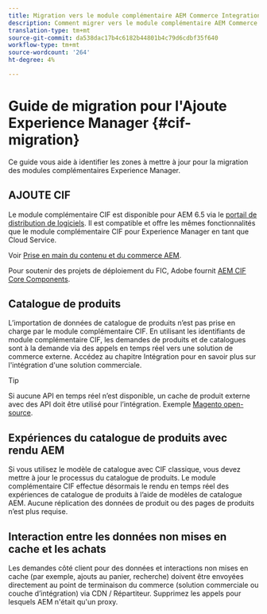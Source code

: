 ```yaml
---
title: Migration vers le module complémentaire AEM Commerce Integration Framework (CIF)
description: Comment migrer vers le module complémentaire AEM Commerce Integration Framework (CIF) à partir d’une ancienne version
translation-type: tm+mt
source-git-commit: da538dac17b4c6182b44801b4c79d6cdbf35f640
workflow-type: tm+mt
source-wordcount: '264'
ht-degree: 4%

---
```


# Guide de migration pour l&#39;Ajoute Experience Manager {#cif-migration}

Ce guide vous aide à identifier les zones à mettre à jour pour la migration des modules complémentaires Experience Manager.

## AJOUTE CIF

Le module complémentaire CIF est disponible pour AEM 6.5 via le [portail de distribution de logiciels](https://experience.adobe.com/#/downloads/content/software-distribution/en/aem.html). Il est compatible et offre les mêmes fonctionnalités que le module complémentaire CIF pour Experience Manager en tant que Cloud Service.

Voir [Prise en main du contenu et du commerce AEM](getting-started.md).

Pour soutenir des projets de déploiement du FIC, Adobe fournit [AEM CIF Core Components](https://github.com/adobe/aem-core-cif-components).

## Catalogue de produits

L’importation de données de catalogue de produits n’est pas prise en charge par le module complémentaire CIF. En utilisant les identifiants de module complémentaire CIF, les demandes de produits et de catalogues sont à la demande via des appels en temps réel vers une solution de commerce externe. Accédez au chapitre Intégration pour en savoir plus sur l&#39;intégration d&#39;une solution commerciale.

>[!TIP]
>
>Si aucune API en temps réel n’est disponible, un cache de produit externe avec des API doit être utilisé pour l’intégration. Exemple [Magento open-source](https://magento.com/products/magento-open-source).

## Expériences du catalogue de produits avec rendu AEM

Si vous utilisez le modèle de catalogue avec CIF classique, vous devez mettre à jour le processus du catalogue de produits. Le module complémentaire CIF effectue désormais le rendu en temps réel des expériences de catalogue de produits à l’aide de modèles de catalogue AEM. Aucune réplication des données de produit ou des pages de produits n’est plus requise.

## Interaction entre les données non mises en cache et les achats

Les demandes côté client pour des données et interactions non mises en cache (par exemple, ajouts au panier, recherche) doivent être envoyées directement au point de terminaison du commerce (solution commerciale ou couche d’intégration) via CDN / Répartiteur. Supprimez les appels pour lesquels AEM n&#39;était qu&#39;un proxy.
